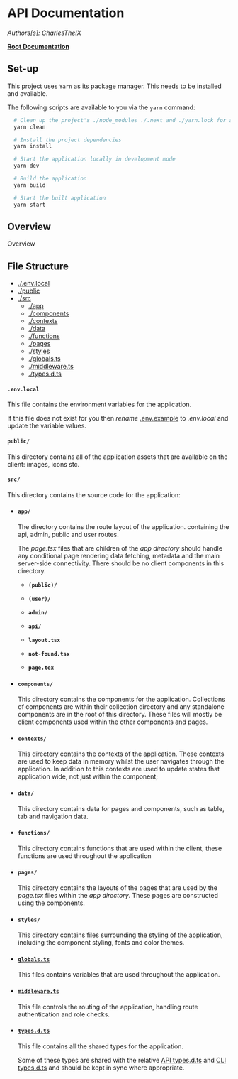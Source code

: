 # API Documentation

_Authors[s]: CharlesTheIX_

**[Root Documentation](../ReadMe.md)**

## Set-up

This project uses `Yarn` as its package manager. This needs to be installed and available.

The following scripts are available to you via the `yarn` command:

```bash
  # Clean up the project's ./node_modules ./.next and ./yarn.lock for a clean install
  yarn clean

  # Install the project dependencies
  yarn install

  # Start the application locally in development mode
  yarn dev

  # Build the application
  yarn build

  # Start the built application
  yarn start

```

## Overview

Overview

## File Structure

- [./.env.local](#envlocal)
- [./public](#public)
- [./src](#src)
  - [./app](#app)
  - [./components](#components)
  - [./contexts](#contexts)
  - [./data](#data)
  - [./functions](#functions)
  - [./pages](#pages)
  - [./styles](#styles)
  - [./globals.ts](#globalsts)
  - [./middleware.ts](#middlewarets)
  - [./types.d.ts](#typesdts)

#### **`.env.local`**

This file contains the environment variables for the application.

If this file does not exist for you then _rename_ [.env.example](./.env.example) to _.env.local_ and update the variable values.

#### **`public/`**

This directory contains all of the application assets that are available on the client: images, icons stc.

#### **`src/`**

This directory contains the source code for the application:

- #### **`app/`**

  The directory contains the route layout of the application. containing the api, admin, public and user routes.

  The _page.tsx_ files that are children of the _app directory_ should handle any conditional page rendering data fetching, metadata and the main server-side connectivity. There should be no client components in this directory.

  - **`(public)/`**

  - **`(user)/`**

  - **`admin/`**

  - **`api/`**

  - **`layout.tsx`**

  - **`not-found.tsx`**

  - **`page.tex`**

- #### **`components/`**

  This directory contains the components for the application. Collections of components are within their collection directory and any standalone components are in the root of this directory. These files will mostly be client components used within the other components and pages.

- #### **`contexts/`**

  This directory contains the contexts of the application. These contexts are used to keep data in memory whilst the user navigates through the application. In addition to this contexts are used to update states that application wide, not just within the component;

- #### **`data/`**

  This directory contains data for pages and components, such as table, tab and navigation data.

- #### **`functions/`**

  This directory contains functions that are used within the client, these functions are used throughout the application

- #### **`pages/`**

  This directory contains the layouts of the pages that are used by the _page.tsx_ files within the _app directory_. These pages are constructed using the components.

- #### **`styles/`**

  This directory contains files surrounding the styling of the application, including the component styling, fonts and color themes.

- #### [**`globals.ts`**](./src/globals.ts)

  This files contains variables that are used throughout the application.

- #### [**`middleware.ts`**](./src/middleware.ts)

  This file controls the routing of the application, handling route authentication and role checks.

- #### [**`types.d.ts`**](./src/types.d.ts)

  This file contains all the shared types for the application.

  Some of these types are shared with the relative [API types.d.ts](../api/src/types.d.ts) and [CLI types.d.ts](../cli/src/types.d.ts) and should be kept in sync where appropriate.
